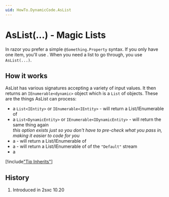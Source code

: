 ```yaml
---
uid: HowTo.DynamicCode.AsList
---
```

# AsList(...) - Magic Lists

In razor you prefer a simple `@Something.Property` syntax. If you only have one item, you'll use [](xref:HowTo.DynamicCode.AsDynamic). When you need a list to go through, you use `AsList(...)`. 

## How it works

AsList has various signatures accepting a variety of input values. It then returns an `IEnumerable<dynamic>` object which is a `List` of [](xref:ToSic.Sxc.Data.IDynamicEntity) objects. These are the things AsList can process:

* a `List<IEntity>` or `IEnumerable<IEntity>` - will return a List/IEnumerable of [](xref:ToSic.Sxc.Data.IDynamicEntity)
* a `List<DynamicEntity>` or `IEnumerable<IDynamicEntity>` - will return the same thing again  
  _this option exists just so you don't have to pre-check what you pass in, making it easier to code for you_
* a [](xref:ToSic.Eav.DataSources.IDataStream) - will return a List/IEnumerable of [](xref:ToSic.Sxc.Data.IDynamicEntity)
* a [](xref:ToSic.Eav.DataSources.IDataSource) - will return a List/IEnumerable of [](xref:ToSic.Sxc.Data.IDynamicEntity) of the `"Default"` stream 
* a 

[!include["Tip Inherits"](../razor/shared-tip-inherits.md)]


## History

1. Introduced in 2sxc 10.20